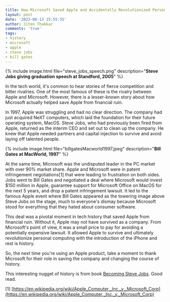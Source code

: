 ```yaml
---
title: How Microsoft Saved Apple and Accidentally Revolutionized Personal Computing
layout: post
date: '2023-08-13 15:55:35'
author: Jiten Thakkar
comments: 'true'
tags:
- history
- microsoft
- apple
- steve jobs
- bill gates
---
```


{% include image.html file="steve_jobs_speech.png" description="**Steve Jobs giving graduation speech at Standford, 2005**" %}

In the tech world, it's common to hear stories of fierce competition and bitter rivalries. One of the most famous of these is the rivalry between Apple and Microsoft. However, there is a lesser-known story about how Microsoft actually helped save Apple from financial ruin.

In 1997, Apple was struggling and had no clear direction. The company had just acquired NeXT computers, which laid the foundation for their future operating system, MacOS. Steve Jobs, who had previously been fired from Apple, returned as the interim CEO and set out to clean up the company. He knew that Apple needed partners and capital injection to survive and avoid laying off talented people.

{% include image.html file="billgatesMacworld1997.jpeg" description="**Bill Gates at MacWorld, 1997**" %}

At the same time, Microsoft was the undisputed leader in the PC market with over 90% market share. Apple and Microsoft were in patent infringement negotiations[1] that were leading to frustration on both sides. Jobs went to Bill Gates and negotiated a deal where Microsoft would invest $150 million in Apple, guarantee support for Microsoft Office on MacOS for the next 5 years, and drop a patent infringement lawsuit. It led to the famous Apple event where Bill Gates appeared as the towering image above Steve Jobs on the stage, much to everyone's dismay because Microsoft stood for everything that they hated about consumer software.

This deal was a pivotal moment in tech history that saved Apple from financial ruin. Without it, Apple may not have survived as a company. From Microsoft's point of view, it was a small price to pay for avoiding a potentially expensive lawsuit. It allowed Apple to survive and ultimately revolutionize personal computing with the introduction of the iPhone and rest is history.

So, the next time you're using an Apple product, take a moment to thank Microsoft for their role in saving the company and changing the course of history.

This interesting nugget of history is from book [Becoming Steve Jobs](https://www.goodreads.com/book/show/22318382-becoming-steve-jobs). Good read.

[1] [https://en.wikipedia.org/wiki/Apple_Computer,_Inc._v._Microsoft_Corp](https://en.wikipedia.org/wiki/Apple_Computer,_Inc._v._Microsoft_Corp)
